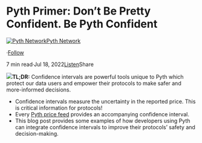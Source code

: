 Pyth Primer: Don’t Be Pretty Confident. Be Pyth Confident
=========================================================

[![Pyth Network](https://miro.medium.com/v2/resize:fill:88:88/1*rdK3rHcWpkge6BRQRIwBjA.jpeg)](/?source=post_page-----818b0fa3a24c--------------------------------)[Pyth Network](/?source=post_page-----818b0fa3a24c--------------------------------)

·[Follow](https://medium.com/m/signin?actionUrl=https%3A%2F%2Fmedium.com%2F_%2Fsubscribe%2Fuser%2Ff55fccc0ad62&operation=register&redirect=https%3A%2F%2Fpythnetwork.medium.com%2Fpyth-primer-dont-be-pretty-confident-be-pyth-confident-818b0fa3a24c&user=Pyth+Network&userId=f55fccc0ad62&source=post_page-f55fccc0ad62----818b0fa3a24c---------------------post_header-----------)

7 min read·Jul 18, 2022[Listen](https://medium.com/m/signin?actionUrl=https%3A%2F%2Fmedium.com%2Fplans%3Fdimension%3Dpost_audio_button%26postId%3D818b0fa3a24c&operation=register&redirect=https%3A%2F%2Fpythnetwork.medium.com%2Fpyth-primer-dont-be-pretty-confident-be-pyth-confident-818b0fa3a24c&source=-----818b0fa3a24c---------------------post_audio_button-----------)Share

![](https://miro.medium.com/v2/resize:fit:1400/0*wH6jbJusjmdVTISX)**TL;DR:** Confidence intervals are powerful tools unique to Pyth which protect our data users and empower their protocols to make safer and more-informed decisions.

* Confidence intervals measure the uncertainty in the reported price. This is critical information for protocols!
* Every [Pyth price feed](https://pyth.network/price-feeds) provides an accompanying confidence interval.
* This blog post provides some examples of how developers using Pyth can integrate confidence intervals to improve their protocols’ safety and decision-making.
